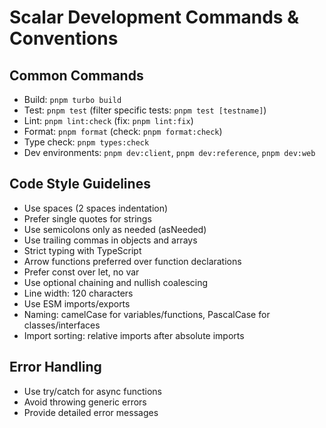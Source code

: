 # Scalar Development Commands & Conventions

## Common Commands
- Build: `pnpm turbo build`
- Test: `pnpm test` (filter specific tests: `pnpm test [testname]`)
- Lint: `pnpm lint:check` (fix: `pnpm lint:fix`)
- Format: `pnpm format` (check: `pnpm format:check`)
- Type check: `pnpm types:check`
- Dev environments: `pnpm dev:client`, `pnpm dev:reference`, `pnpm dev:web`

## Code Style Guidelines
- Use spaces (2 spaces indentation)
- Prefer single quotes for strings
- Use semicolons only as needed (asNeeded)
- Use trailing commas in objects and arrays
- Strict typing with TypeScript
- Arrow functions preferred over function declarations
- Prefer const over let, no var
- Use optional chaining and nullish coalescing
- Line width: 120 characters
- Use ESM imports/exports
- Naming: camelCase for variables/functions, PascalCase for classes/interfaces
- Import sorting: relative imports after absolute imports

## Error Handling
- Use try/catch for async functions
- Avoid throwing generic errors
- Provide detailed error messages